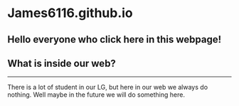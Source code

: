 # James6116.github.io
Hello everyone who click here in this webpage!
---
## What is inside our web?
---
There is a lot of student in our LG, but here in our web we always do nothing. Well maybe in the future we will do something here.
